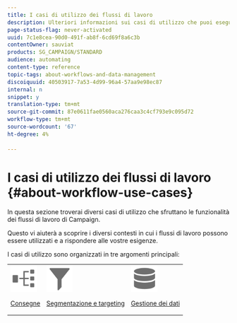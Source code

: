 ```yaml
---
title: I casi di utilizzo dei flussi di lavoro
description: Ulteriori informazioni sui casi di utilizzo che puoi eseguire utilizzando i flussi di lavoro Campaign Standard.
page-status-flag: never-activated
uuid: 7c1e8cea-90d0-491f-ab8f-6cd69f8a6c3b
contentOwner: sauviat
products: SG_CAMPAIGN/STANDARD
audience: automating
content-type: reference
topic-tags: about-workflows-and-data-management
discoiquuid: 40503917-7a53-4d99-96a4-57aa9e98ec87
internal: n
snippet: y
translation-type: tm+mt
source-git-commit: 87e0611fae0560aca276caa3c4cf793e9c095d72
workflow-type: tm+mt
source-wordcount: '67'
ht-degree: 4%

---
```



# I casi di utilizzo dei flussi di lavoro {#about-workflow-use-cases}

In questa sezione troverai diversi casi di utilizzo che sfruttano le funzionalità dei flussi di lavoro di Campaign.

Questo vi aiuterà a scoprire i diversi contesti in cui i flussi di lavoro possono essere utilizzati e a rispondere alle vostre esigenze.

I casi di utilizzo sono organizzati in tre argomenti principali:

<table>
<tr>
<td><img src="assets/do-not-localize/icon_workflows.svg" width="60px"><p><a href="../../automating/using/workflow-created-query-with-complement.md">Consegne</a></p></td><td><img src="assets/do-not-localize/icon_filter.svg" width="60px"><p><a href="../../automating/using/query-samples.md">Segmentazione e targeting</a></p></td>
<td><img src="assets/do-not-localize/icon_manage.svg" width="60px"><p><a href="../../automating/using/reconcile-file-audience-with-database.md">Gestione dei dati</a></p></td></tr>
</table>
